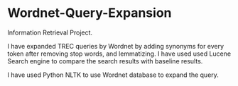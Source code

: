 # Wordnet-Query-Expansion

Information Retrieval Project.

I have expanded TREC queries by Wordnet by adding synonyms for every token  after removing stop words, and lemmatizing.
I have used used Lucene Search engine to compare the search results with baseline results.

I have used Python NLTK to use Wordnet database to expand the query.
